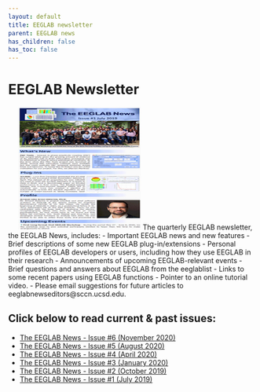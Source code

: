 ```yaml
---
layout: default
title: EEGLAB newsletter
parent: EEGLAB news
has_children: false
has_toc: false
---
```

EEGLAB Newsletter
===
<img class="float-right" style="margin-left:20px" width="250" height="250" src="/assets/images/newsletter_screenshot2.jpg">
The quarterly EEGLAB newsletter, the EEGLAB News, includes:
- Important EEGLAB news and new features
- Brief descriptions of some new EEGLAB plug-in/extensions
- Personal profiles of EEGLAB developers or users, including how they use EEGLAB in their research
- Announcements of upcoming EEGLAB-relevant events
- Brief questions and answers about EEGLAB from the eeglablist
- Links to some recent papers using EEGLAB functions
- Pointer to an online tutorial video.
- Please email suggestions for future articles to eeglabnewseditors@sccn.ucsd.edu.

Click below to read current & past issues:
---
- [The EEGLAB News - Issue #6 (November 2020)](https://mailchi.mp/89eab733dd3e/the-eeglab-news-issue-6-november-2020?e=48c79081cb)
- [The EEGLAB News - Issue #5 (August 2020)](https://mailchi.mp/9502412216e8/the-eeglab-news-issue-5-august-2020?e=48c79081cb)
- [The EEGLAB News - Issue #4 (April 2020)](https://us20.campaign-archive.com/?u=e735222838e1d0c8bbd4862bb&id=35c64988e6)
- [The EEGLAB News - Issue #3 (January 2020)](https://mailchi.mp/ab0ec067f749/the-eeglab-news-issue-3-january-2020-revised?e=48c79081cb)
- [The EEGLAB News - Issue #2 (October 2019)](https://mailchi.mp/4bc1b6343ef5/the-eeglab-news-issue-2-october-2019-updated-event-information)
- [The EEGLAB News - Issue #1 (July 2019)](https://mailchi.mp/5044796a0d88/new-eeglab-newsletter-issue-1)

